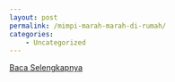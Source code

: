 ```yaml
---
layout: post
permalink: /mimpi-marah-marah-di-rumah/
categories:
    - Uncategorized
---
```


[Baca Selengkapnya](/08)